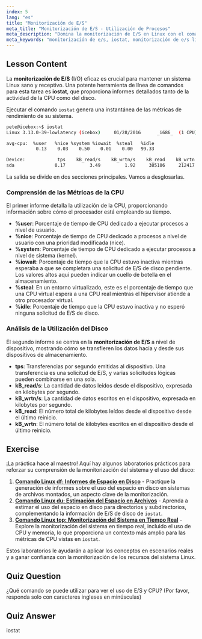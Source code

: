 ```yaml
---
index: 5
lang: "es"
title: "Monitorización de E/S"
meta_title: "Monitorización de E/S - Utilización de Procesos"
meta_description: "Domina la monitorización de E/S en Linux con el comando iostat. Esta guía explica cómo analizar métricas de uso de CPU y disco para optimizar el rendimiento de tu sistema."
meta_keywords: "monitorización de e/s, iostat, monitorización de e/s linux, uso de cpu, uso de disco, rendimiento del sistema, iowait, comandos linux"
---
```


## Lesson Content

La **monitorización de E/S** (I/O) eficaz es crucial para mantener un sistema Linux sano y receptivo. Una potente herramienta de línea de comandos para esta tarea es **iostat**, que proporciona informes detallados tanto de la actividad de la CPU como del disco.

Ejecutar el comando `iostat` genera una instantánea de las métricas de rendimiento de su sistema.

```bash
pete@icebox:~$ iostat
Linux 3.13.0-39-lowlatency (icebox)     01/28/2016      _i686_  (1 CPU)

avg-cpu:  %user   %nice %system %iowait  %steal   %idle
           0.13    0.03    0.50    0.01    0.00   99.33

Device:            tps    kB_read/s    kB_wrtn/s    kB_read    kB_wrtn
sda               0.17         3.49         1.92     385106     212417
```

La salida se divide en dos secciones principales. Vamos a desglosarlas.

### Comprensión de las Métricas de la CPU

El primer informe detalla la utilización de la CPU, proporcionando información sobre cómo el procesador está empleando su tiempo.

- **%user**: Porcentaje de tiempo de CPU dedicado a ejecutar procesos a nivel de usuario.
- **%nice**: Porcentaje de tiempo de CPU dedicado a procesos a nivel de usuario con una prioridad modificada (nice).
- **%system**: Porcentaje de tiempo de CPU dedicado a ejecutar procesos a nivel de sistema (kernel).
- **%iowait**: Porcentaje de tiempo que la CPU estuvo inactiva mientras esperaba a que se completara una solicitud de E/S de disco pendiente. Los valores altos aquí pueden indicar un cuello de botella en el almacenamiento.
- **%steal**: En un entorno virtualizado, este es el porcentaje de tiempo que una CPU virtual espera a una CPU real mientras el hipervisor atiende a otro procesador virtual.
- **%idle**: Porcentaje de tiempo que la CPU estuvo inactiva y no esperó ninguna solicitud de E/S de disco.

### Análisis de la Utilización del Disco

El segundo informe se centra en la **monitorización de E/S** a nivel de dispositivo, mostrando cómo se transfieren los datos hacia y desde sus dispositivos de almacenamiento.

- **tps**: Transferencias por segundo emitidas al dispositivo. Una transferencia es una solicitud de E/S, y varias solicitudes lógicas pueden combinarse en una sola.
- **kB_read/s**: La cantidad de datos leídos desde el dispositivo, expresada en kilobytes por segundo.
- **kB_wrtn/s**: La cantidad de datos escritos en el dispositivo, expresada en kilobytes por segundo.
- **kB_read**: El número total de kilobytes leídos desde el dispositivo desde el último reinicio.
- **kB_wrtn**: El número total de kilobytes escritos en el dispositivo desde el último reinicio.

## Exercise

¡La práctica hace al maestro! Aquí hay algunos laboratorios prácticos para reforzar su comprensión de la monitorización del sistema y el uso del disco:

1. **[Comando Linux df: Informes de Espacio en Disco](https://labex.io/es/labs/linux-linux-df-command-disk-space-reporting-219188)** - Practique la generación de informes sobre el uso del espacio en disco en sistemas de archivos montados, un aspecto clave de la monitorización.
2. **[Comando Linux du: Estimación del Espacio en Archivos](https://labex.io/es/labs/linux-linux-du-command-file-space-estimating-219190)** - Aprenda a estimar el uso del espacio en disco para directorios y subdirectorios, complementando la información de E/S de disco de `iostat`.
3. **[Comando Linux top: Monitorización del Sistema en Tiempo Real](https://labex.io/es/labs/linux-linux-top-command-real-time-system-monitoring-388500)** - Explore la monitorización del sistema en tiempo real, incluido el uso de CPU y memoria, lo que proporciona un contexto más amplio para las métricas de CPU vistas en `iostat`.

Estos laboratorios le ayudarán a aplicar los conceptos en escenarios reales y a ganar confianza con la monitorización de los recursos del sistema Linux.

## Quiz Question

¿Qué comando se puede utilizar para ver el uso de E/S y CPU? (Por favor, responda solo con caracteres ingleses en minúsculas)

## Quiz Answer

iostat
